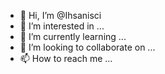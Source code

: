 - 👋 Hi, I’m @Ihsanisci
- 👀 I’m interested in ...
- 🌱 I’m currently learning ...
- 💞️ I’m looking to collaborate on ...
- 📫 How to reach me ...

<!---
Ihsanisci/Ihsanisci is a ✨ special ✨ repository because its `README.md` (this file) appears on your GitHub profile.
You can click the Preview link to take a look at your changes.
--->
